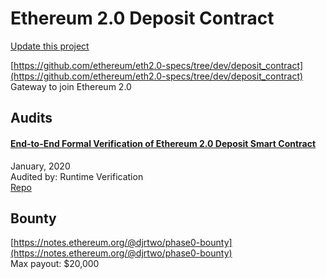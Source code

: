 
# Ethereum 2.0 Deposit Contract

[Update this project](https://github.com/ConsenSys/blockchainSecurityDB/edit/master/projects/eth2-deposit.json)
  
[https://github.com/ethereum/eth2.0-specs/tree/dev/deposit_contract](https://github.com/ethereum/eth2.0-specs/tree/dev/deposit_contract)<br>
Gateway to join Ethereum 2.0


## Audits



#### [End-to-End Formal Verification of Ethereum 2.0 Deposit Smart Contract](https://medium.com/coinmonks/end-to-end-formal-verification-of-ethereum-2-0-deposit-smart-contract-7ebf13fa46ad)

January, 2020<br>
Audited by: Runtime Verification<br>
[Repo](https://github.com/ethereum/eth2.0-specs/blob/v0.10.0/deposit_contract/contracts/validator_registration.vy)
      

  

## Bounty

[https://notes.ethereum.org/@djrtwo/phase0-bounty](https://notes.ethereum.org/@djrtwo/phase0-bounty)<br>
Max payout: $20,000


